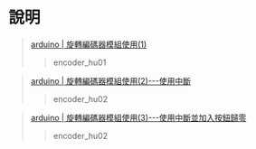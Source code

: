 # 說明
>[arduino | 旋轉編碼器模組使用(1)](http://hugheschung.blogspot.com/2018/06/arduino-1.html)
>>encoder_hu01

>[arduino | 旋轉編碼器模組使用(2)---使用中斷](http://hugheschung.blogspot.com/2018/06/arduino-2.html)
>>encoder_hu02

>[arduino | 旋轉編碼器模組使用(3)---使用中斷並加入按鈕歸零](http://hugheschung.blogspot.com/2018/06/arduino-3.html)
>>encoder_hu02

